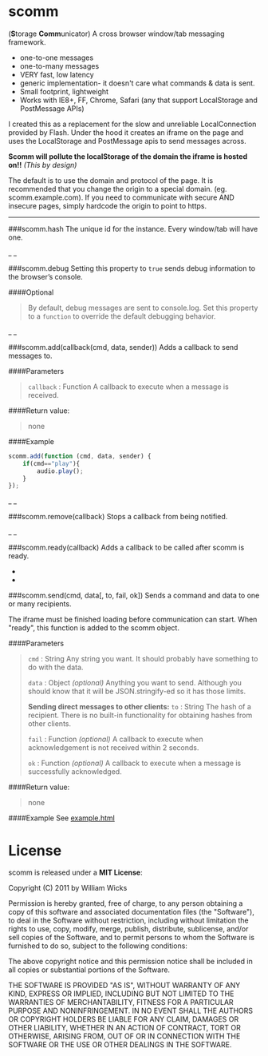 # scomm
(**S**torage **Comm**unicator)
A cross browser window/tab messaging framework.

- one-to-one messages
- one-to-many messages
- VERY fast, low latency
- generic implementation- it doesn't care what commands & data is sent.
- Small footprint, lightweight
- Works with IE8+, FF, Chrome, Safari (any that support LocalStorage and PostMessage APIs)

I created this as a replacement for the slow and unreliable LocalConnection provided by Flash.
Under the hood it creates an iframe on the page and uses the LocalStorage and PostMessage apis to send messages across.

**Scomm will pollute the localStorage of the domain the iframe is hosted on!!** _(This by design)_

The default is to use the domain and protocol of the page. It is recommended that you change the origin to a special domain. (eg. scomm.example.com). If you need to communicate with secure AND insecure pages, simply hardcode the origin to point to https.

---

###scomm.hash
The unique id for the instance. Every window/tab will have one.

_
_

###scomm.debug
Setting this property to `true` sends debug information to the browser’s console.

####Optional
>By default, debug messages are sent to console.log. Set this property to a `function` to override the default debugging behavior.

_
_

###scomm.add(callback(cmd, data, sender))
Adds a callback to send messages to.

####Parameters
>`callback` : Function
>A callback to execute when a message is received.

####Return value:
>none

####Example
```javascript
scomm.add(function (cmd, data, sender) {
	if(cmd=="play"){
		audio.play();
	}
});
```

_
_

###scomm.remove(callback)
Stops a callback from being notified.

_
_

###scomm.ready(callback)
Adds a callback to be called after scomm is ready.

-
-

###scomm.send(cmd, data[, to, fail, ok])
Sends a command and data to one or many recipients.

The iframe must be finished loading before communication can start. When "ready", this function is added to the scomm object.

####Parameters
>`cmd` : String
>Any string you want. It should probably have something to do with the data.
>
>`data` : Object _(optional)_
>Anything you want to send. Although you should know that it will be JSON.stringify-ed so it has those limits.
>
>**Sending direct messages to other clients:**
>`to` : String
>The hash of a recipient. There is no built-in functionality for obtaining hashes from other clients.
>
>`fail` : Function _(optional)_
>A callback to execute when acknowledgement is not received within 2 seconds.
>
>`ok` : Function _(optional)_
>A callback to execute when a message is successfully acknowledged.

####Return value:
>none

####Example
See [example.html](https://github.com/williamwicks/scomm/blob/master/example.html)


License
=======

scomm is released under a **MIT License**:

Copyright (C) 2011 by William Wicks

Permission is hereby granted, free of charge, to any person obtaining a copy
of this software and associated documentation files (the "Software"), to deal
in the Software without restriction, including without limitation the rights
to use, copy, modify, merge, publish, distribute, sublicense, and/or sell
copies of the Software, and to permit persons to whom the Software is
furnished to do so, subject to the following conditions:

The above copyright notice and this permission notice shall be included in
all copies or substantial portions of the Software.

THE SOFTWARE IS PROVIDED "AS IS", WITHOUT WARRANTY OF ANY KIND, EXPRESS OR
IMPLIED, INCLUDING BUT NOT LIMITED TO THE WARRANTIES OF MERCHANTABILITY,
FITNESS FOR A PARTICULAR PURPOSE AND NONINFRINGEMENT. IN NO EVENT SHALL THE
AUTHORS OR COPYRIGHT HOLDERS BE LIABLE FOR ANY CLAIM, DAMAGES OR OTHER
LIABILITY, WHETHER IN AN ACTION OF CONTRACT, TORT OR OTHERWISE, ARISING FROM,
OUT OF OR IN CONNECTION WITH THE SOFTWARE OR THE USE OR OTHER DEALINGS IN
THE SOFTWARE.

